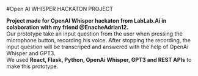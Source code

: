 
#Open AI WHISPER HACKATON PROJECT

**Project made for OpenAI Whisper hackaton from LabLab.Ai in colaboration with my friend @EnacheAdrian12.**  
Our prototype take an input question from the user when pressing the microphone button, recording his voice. After stopping the recording, the input question  will be transcriped and answered with the help of OpenAi Whisper and GPT3.  
We used **React, Flask, Python, OpenAi Whisper, GPT3 and REST APIs** to make this prototype.

